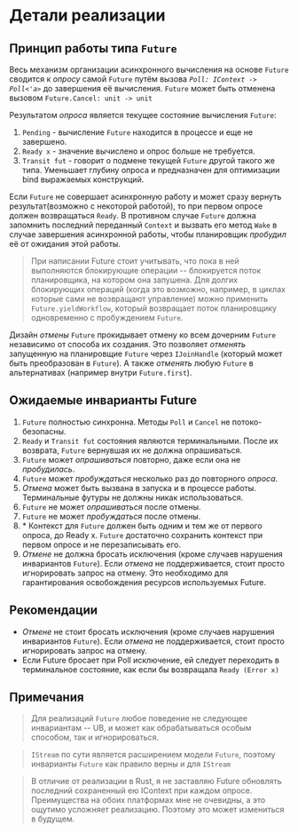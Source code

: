 # Детали реализации

## Принцип работы типа `Future`

Весь мeханизм организации асинхронного вычисления на основе `Future` сводится к *опросу*
самой `Future` путём вызова *`Poll: IContext -> Poll<'a>`* до завершения её вычисления.
`Future` может быть отменена вызовом `Future.Cancel: unit -> unit`

Результатом *опроса* является текущее состояние вычисления `Future`:
1. `Pending` - вычисление `Future` находится в процессе и еще не завершено.
2. `Ready x` - значение вычислено и опрос больше не требуется.
3. `Transit fut` - говорит о подмене текущей `Future` другой такого же типа.
   Уменьшает глубину опроса и предназначен для оптимизации bind выражаемых конструкций.

Если `Future` не совершает асинхронную работу и может сразу вернуть
результат(возможно с некоторой работой), то при первом опросе должен возвращаться `Ready`.
В противном случае `Future` должна запомнить последний переданный `Context` и вызвать его метод `Wake`
в случае завершения асинхронной работы, чтобы планировщик *пробудил* её от ожидания этой работы.

> При написании Future стоит учитывать, что пока в ней выполняются блокирующие
> операции -- блокируется поток планировщика, на котором она запушена.
> Для долгих блокирующих операций (когда это возможно, например, в циклах которые сами не возвращают управление)
> можно применить `Future.yieldWorkflow`, который возвращает поток планировщику одновременно с пробуждением `Future`.

Дизайн *отмены* `Future` прокидывает отмену ко всем дочерним `Future` независимо от способа их создания.
Это позволяет *отменять* запущенную на планировщие `Future` через `IJoinHandle` (который может быть преобразован в `Future`).
А также *отменять* любую `Future` в альтернативах (например внутри `Future.first`).

## Ожидаемые инварианты Future
1. `Future` полностью синхронна. Методы `Poll` и `Cancel` не потоко-безопасны.
2. `Ready` и `Transit fut` состояния являются терминальными.
   После их возврата, `Future` вернувшая их не должна опрашиваться.
3. `Future` может *опрашиваться* повторно, даже если она не *пробудилась*.
4. `Future` может *пробуждаться* несколько раз до повторного *опроса*.
5. *Отмена* может быть вызвана в запуска и в процессе работы. Терминальные футуры не должны никак использоваться.
6. `Future` не может *опрашиваться* после отмены.
7. `Future` не может *пробуждаться* после отмены.
8. \* Контекст для `Future` должен быть одним и тем же от первого опроса, до Ready x.
    `Future` достаточно сохранить контекст при первом опросе и не перезаписывать его.
9. *Отмене* не должна бросать исключения (кроме случаев нарушения инвариантов `Future`).
   Если *отмена* не поддерживается, стоит просто игнорировать запрос на отмену.
   Это необходимо для гарантирования освобождения ресурсов используемых Future.

## Рекомендации
- *Отмене* не стоит бросать исключения (кроме случаев нарушения инвариантов `Future`).
   Если *отмена* не поддерживается, стоит просто игнорировать запрос на отмену.
- Если Future бросает при Poll исключение, ей следует переходить в
   терминальное состояние, как если бы возвращала `Ready (Error x)`

## Примечания

> Для реализаций `Future` любое поведение не следующее инвариантам -- UB,
> и может как обрабатываться особым способом, так и игнорироваться.

> `IStream` по сути является расширением модели `Future`,
поэтому инварианты `Future` как правило верны и для `IStream`

> В отличие от реализации в Rust, я не заставляю Future обновлять последний сохраненный ею
> IContext при каждом опросе. Преимущества на обоих платформах мне не очевидны, а это ощутимо усложняет реализацию.
> Поэтому это может измениться в будущем.

